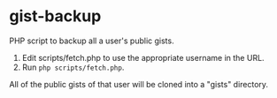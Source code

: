 gist-backup
===========

PHP script to backup all a user's public gists.

1. Edit scripts/fetch.php to use the appropriate username in the URL.
1. Run ```php scripts/fetch.php```.

All of the public gists of that user will be cloned into a "gists" directory.
